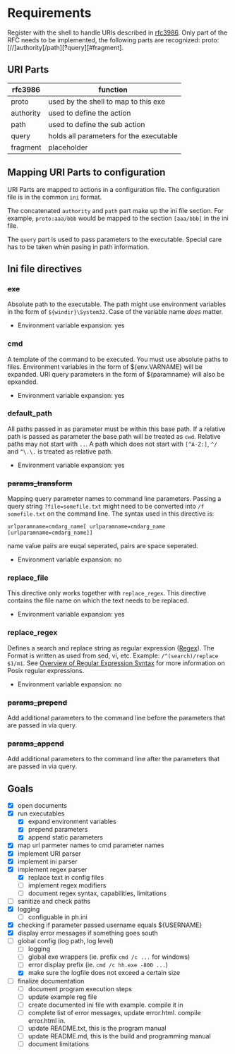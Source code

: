 # Requirements

Register with the shell to handle URIs described in [rfc3986][1]. Only part 
of the RFC needs to be implemented, the following parts are recognized:
proto:[//]authority[/path][?query][#fragment].

## URI Parts
| rfc3986 | function                             |
|---------|--------------------------------------|
| proto   | used by the shell to map to this exe |
| authority | used to define the action |
| path | used to define the sub action |
| query | holds all parameters for the executable |
| fragment | placeholder |

## Mapping URI Parts to configuration
URI Parts are mapped to actions in a configuration file. The configuration file 
is in the common `ini` format.

The concatenated `authority` and `path` part make up the ini file section.
For example, `proto:aaa/bbb` would be mapped to the section `[aaa/bbb]`
in the ini file.

The `query` part is used to pass parameters to the executable. Special care
has to be taken when pasing in path information. 

## Ini file directives

### ~~exe~~
Absolute path to the executable. The path might use environment variables 
in the form of `${windir}\System32`. Case of the variable name *does* matter.

- Environment variable expansion: yes

### cmd
A template of the command to be executed. You must use absolute paths to files.
Environment variables in the form of ${env.VARNAME} will be expanded. URI query
parameters in the form of ${paramname} will also be epxanded.

- Environment variable expansion: yes

### default_path
All paths passed in as parameter must be within this base path. If a relative 
path is passed as parameter the base path will be treated as `cwd`. Relative 
paths may not start with `..`. A path which does not start with `[^A-Z:]`, 
`^/` and `^\.\.` is treated as relative path.

- Environment variable expansion: yes

### ~~params_transform~~
Mapping query parameter names to command line parameters. Passing a query 
string `?file=somefile.txt` might need to be converted into `/f somefile.txt`
on the command line. The syntax used in this directive is:

    urlparamname=cmdarg_name[ urlparamname=cmdarg_name [urlparamname=cmdarg_name]]

name value pairs are euqal seperated, pairs are space seperated.

- Environment variable expansion: no

### replace_file
This directive only works together with `replace_regex`. This directive
contains the file name on which the text needs to be replaced.

- Environment variable expansion: yes

### replace_regex
Defines a search and replace string as regular expression ([Regex][2]). The 
Format is written as used from sed, vi, etc. Example:
`/^(search)/replace $1/mi`.
See [Overview of Regular Expression Syntax][3] for more information on Posix regular expressions.

- Environment variable expansion: no

### ~~params_prepend~~
Add additional parameters to the command line before the parameters that are passed in via query.

### ~~params_append~~
Add additional parameters to the command line after the parameters that are passed in via query.

## Goals
- [x] open documents
- [x] run executables
  - [x] expand environment variables
  - [x] prepend parameters
  - [x] append static parameters
- [x] map url parmeter names to cmd parameter names
- [x] implement URI parser
- [x] implement ini parser
- [x] implement regex parser
  - [x] replace text in config files
  - [ ] implement regex modifiers
  - [ ] document regex syntax, capabilities, limitations
- [ ] sanitize and check paths
- [x] logging
  - [ ] configuable in ph.ini
- [x] checking if parameter passed username equals ${USERNAME}
- [x] display error messages if something goes south
- [ ] global config (log path, log level)
  - [ ] logging
  - [ ] global exe wrappers (ie. prefix `cmd /c ...` for windows)
  - [ ] error display prefix (ie. `cmd /c hh.exe -800 ...`)
  - [x] make sure the logfile does not exceed a certain size
- [ ] finalize documentation
  - [ ] document program execution steps
  - [ ] update example reg file
  - [ ] create documented ini file with example. compile it in
  - [ ] complete list of error messages, update error.html. compile error.html in.
  - [ ] update README.txt, this is the program manual
  - [ ] update README.md, this is the build and programming manual
  - [ ] document limitations

[1]: https://tools.ietf.org/html/rfc3986
[2]: https://www.gnu.org/software/libc/manual/html_node/Regular-Expressions.html#Regular-Expressions
[3]: https://www.gnu.org/software/sed/manual/html_node/Regular-Expressions.html
